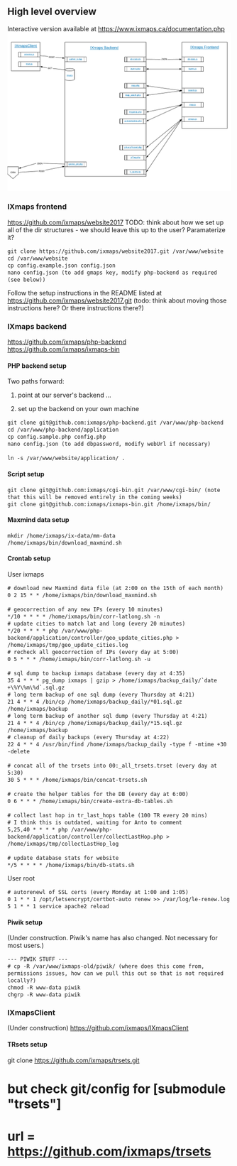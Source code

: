 ## High level overview

Interactive version available at https://www.ixmaps.ca/documentation.php
![IXmaps stack overview](./assets/imgs/stack-overview.png)

### IXmaps frontend
https://github.com/ixmaps/website2017
TODO: think about how we set up all of the dir structures - we should leave this up to the user? Paramaterize it?
```
git clone https://github.com/ixmaps/website2017.git /var/www/website
cd /var/www/website
cp config.example.json config.json
nano config.json (to add gmaps key, modify php-backend as required (see below))
```

Follow the setup instructions in the README listed at https://github.com/ixmaps/website2017.git
(todo: think about moving those instructions here? Or there instructions there?)

### IXmaps backend
https://github.com/ixmaps/php-backend
https://github.com/ixmaps/ixmaps-bin

#### PHP backend setup
Two paths forward:
1. point at our server's backend
...

2. set up the backend on your own machine
```
git clone git@github.com:ixmaps/php-backend.git /var/www/php-backend
cd /var/www/php-backend/application
cp config.sample.php config.php
nano config.json (to add dbpassword, modify webUrl if necessary)

ln -s /var/www/website/application/ .
```

#### Script setup
```
git clone git@github.com:ixmaps/cgi-bin.git /var/www/cgi-bin/ (note that this will be removed entirely in the coming weeks)
git clone git@github.com:ixmaps/ixmaps-bin.git /home/ixmaps/bin/
```

#### Maxmind data setup
```
mkdir /home/ixmaps/ix-data/mm-data
/home/ixmaps/bin/download_maxmind.sh
```

#### Crontab setup
User ixmaps
```
# download new Maxmind data file (at 2:00 on the 15th of each month)
0 2 15 * * /home/ixmaps/bin/download_maxmind.sh

# geocorrection of any new IPs (every 10 minutes)
*/10 * * * * /home/ixmaps/bin/corr-latlong.sh -n
# update cities to match lat and long (every 20 minutes)
*/20 * * * * php /var/www/php-backend/application/controller/geo_update_cities.php > /home/ixmaps/tmp/geo_update_cities.log
# recheck all geocorrection of IPs (every day at 5:00)
0 5 * * * /home/ixmaps/bin/corr-latlong.sh -u

# sql dump to backup ixmaps database (every day at 4:35)
35 4 * * * pg_dump ixmaps | gzip > /home/ixmaps/backup_daily/`date +\%Y\%m\%d`.sql.gz
# long term backup of one sql dump (every Thursday at 4:21)
21 4 * * 4 /bin/cp /home/ixmaps/backup_daily/*01.sql.gz /home/ixmaps/backup
# long term backup of another sql dump (every Thursday at 4:21)
21 4 * * 4 /bin/cp /home/ixmaps/backup_daily/*15.sql.gz /home/ixmaps/backup
# cleanup of daily backups (every Thursday at 4:22)
22 4 * * 4 /usr/bin/find /home/ixmaps/backup_daily -type f -mtime +30 -delete

# concat all of the trsets into 00:_all_trsets.trset (every day at 5:30)
30 5 * * * /home/ixmaps/bin/concat-trsets.sh

# create the helper tables for the DB (every day at 6:00)
0 6 * * * /home/ixmaps/bin/create-extra-db-tables.sh

# collect last hop in tr_last_hops table (100 TR every 20 mins)
# I think this is outdated, waiting for Anto to comment
5,25,40 * * * * php /var/www/php-backend/application/controller/collectLastHop.php > /home/ixmaps/tmp/collectLastHop_log

# update database stats for website
*/5 * * * * /home/ixmaps/bin/db-stats.sh
```
User root
```
# autorenewl of SSL certs (every Monday at 1:00 and 1:05)
0 1 * * 1 /opt/letsencrypt/certbot-auto renew >> /var/log/le-renew.log
5 1 * * 1 service apache2 reload
```
#### Piwik setup
(Under construction. Piwik's name has also changed. Not necessary for most users.)
```
--- PIWIK STUFF ---
# cp -R /var/www/ixmaps-old/piwik/ (where does this come from, permissions issues, how can we pull this out so that is not required locally?)
chmod -R www-data piwik
chgrp -R www-data piwik
```

### IXmapsClient
(Under construction)
https://github.com/ixmaps/IXmapsClient

#### TRsets setup
git clone https://github.com/ixmaps/trsets.git
# but check git/config for [submodule "trsets"]
#        url = https://github.com/ixmaps/trsets
